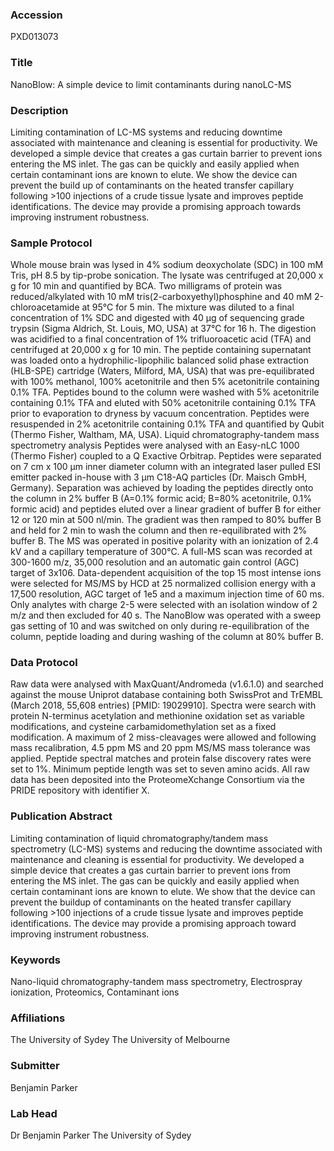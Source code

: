 ### Accession
PXD013073

### Title
NanoBlow: A simple device to limit contaminants during nanoLC-MS

### Description
Limiting contamination of LC-MS systems and reducing downtime associated with maintenance and cleaning is essential for productivity. We developed a simple device that creates a gas curtain barrier to prevent ions entering the MS inlet. The gas can be quickly and easily applied when certain contaminant ions are known to elute. We show the device can prevent the build up of contaminants on the heated transfer capillary following >100 injections of a crude tissue lysate and improves peptide identifications. The device may provide a promising approach towards improving instrument robustness.

### Sample Protocol
Whole mouse brain was lysed in 4% sodium deoxycholate (SDC) in 100 mM Tris, pH 8.5 by tip-probe sonication. The lysate was centrifuged at 20,000 x g for 10 min and quantified by BCA. Two milligrams of protein was reduced/alkylated with 10 mM tris(2-carboxyethyl)phosphine and 40 mM 2-chloroacetamide at 95°C for 5 min. The mixture was diluted to a final concentration of 1% SDC and digested with 40 μg of sequencing grade trypsin (Sigma Aldrich, St. Louis, MO, USA) at 37°C for 16 h. The digestion was acidified to a final concentration of 1% trifluoroacetic acid (TFA) and centrifuged at 20,000 x g for 10 min. The peptide containing supernatant was loaded onto a hydrophilic-lipophilic balanced solid phase extraction (HLB-SPE) cartridge (Waters, Milford, MA, USA) that was pre-equilibrated with 100% methanol, 100% acetonitrile and then 5% acetonitrile containing 0.1% TFA. Peptides bound to the column were washed with 5% acetonitrile containing 0.1% TFA and eluted with 50% acetonitrile containing 0.1% TFA prior to evaporation to dryness by vacuum concentration. Peptides were resuspended in 2% acetonitrile containing 0.1% TFA and quantified by Qubit (Thermo Fisher, Waltham, MA, USA).  Liquid chromatography-tandem mass spectrometry analysis Peptides were analysed with an Easy-nLC 1000 (Thermo Fisher) coupled to a Q Exactive Orbitrap. Peptides were separated on 7 cm x 100 μm inner diameter column with an integrated laser pulled ESI emitter packed in-house with 3 μm C18-AQ particles (Dr. Maisch GmbH, Germany). Separation was achieved by loading the peptides directly onto the column in 2% buffer B (A=0.1% formic acid; B=80% acetonitrile, 0.1% formic acid) and peptides eluted over a linear gradient of buffer B for either 12 or 120 min at 500 nl/min. The gradient was then ramped to 80% buffer B and held for 2 min to wash the column and then re-equilibrated with 2% buffer B. The MS was operated in positive polarity with an ionization of 2.4 kV and a capillary temperature of 300°C. A full-MS scan was recorded at 300-1600 m/z, 35,000 resolution and an automatic gain control (AGC) target of 3x106. Data-dependent acquisition of the top 15 most intense ions were selected for MS/MS by HCD at 25 normalized collision energy with a 17,500 resolution, AGC target of 1e5 and a maximum injection time of 60 ms. Only analytes with charge 2-5 were selected with an isolation window of 2 m/z and then excluded for 40 s. The NanoBlow was operated with a sweep gas setting of 10 and was switched on only during re-equilibration of the column, peptide loading and during washing of the column at 80% buffer B.

### Data Protocol
Raw data were analysed with MaxQuant/Andromeda (v1.6.1.0) and searched against the mouse Uniprot database containing both SwissProt and TrEMBL (March 2018, 55,608 entries) [PMID: 19029910]. Spectra were search with protein N-terminus acetylation and methionine oxidation set as variable modifications, and cysteine carbamidomethylation set as a fixed modification. A maximum of 2 miss-cleavages were allowed and following mass recalibration, 4.5 ppm MS and 20 ppm MS/MS mass tolerance was applied. Peptide spectral matches and protein false discovery rates were set to 1%. Minimum peptide length was set to seven amino acids. All raw data has been deposited into the ProteomeXchange Consortium via the PRIDE repository with identifier X.

### Publication Abstract
Limiting contamination of liquid chromatography/tandem mass spectrometry (LC-MS) systems and reducing the downtime associated with maintenance and cleaning is essential for productivity. We developed a simple device that creates a gas curtain barrier to prevent ions from entering the MS inlet. The gas can be quickly and easily applied when certain contaminant ions are known to elute. We show that the device can prevent the buildup of contaminants on the heated transfer capillary following &gt;100 injections of a crude tissue lysate and improves peptide identifications. The device may provide a promising approach toward improving instrument robustness.

### Keywords
Nano-liquid chromatography-tandem mass spectrometry, Electrospray ionization, Proteomics, Contaminant ions

### Affiliations
The University of Sydey
The University of Melbourne

### Submitter
Benjamin Parker

### Lab Head
Dr Benjamin Parker
The University of Sydey


